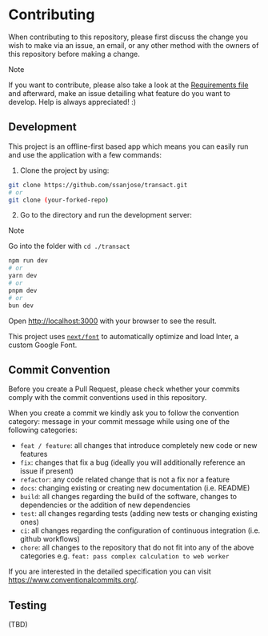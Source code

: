 # Contributing
When contributing to this repository, please first discuss the change you wish to make via an issue, an email, or any other method with the owners of this repository before making a change.
> [!NOTE]
> If you want to contribute, please also take a look at the [Requirements file](./ERD_and_Implementation/Requirements.todo) and afterward, make an issue detailing what feature do you want to develop. Help is always appreciated! :)

## Development
This project is an offline-first based app which means you can easily run and use the application with a few commands:

1. Clone the project by using:
```bash
git clone https://github.com/ssanjose/transact.git
# or
git clone (your-forked-repo)
```

2. Go to the directory and run the development server:

> [!NOTE]
> Go into the folder with `cd ./transact`

```bash
npm run dev
# or
yarn dev
# or
pnpm dev
# or
bun dev
```

Open [http://localhost:3000](http://localhost:3000) with your browser to see the result.

This project uses [`next/font`](https://nextjs.org/docs/basic-features/font-optimization) to automatically optimize and load Inter, a custom Google Font.

## Commit Convention
Before you create a Pull Request, please check whether your commits comply with the commit conventions used in this repository.

When you create a commit we kindly ask you to follow the convention category: message in your commit message while using one of the following categories:
- `feat / feature`: all changes that introduce completely new code or new features
- `fix`: changes that fix a bug (ideally you will additionally reference an issue if present)
- `refactor`: any code related change that is not a fix nor a feature
- `docs`: changing existing or creating new documentation (i.e. README)
- `build`: all changes regarding the build of the software, changes to dependencies or the addition of new dependencies
- `test`: all changes regarding tests (adding new tests or changing existing ones)
- `ci`: all changes regarding the configuration of continuous integration (i.e. github workflows)
- `chore`: all changes to the repository that do not fit into any of the above categories
  e.g. `feat: pass complex calculation to web worker`

If you are interested in the detailed specification you can visit https://www.conventionalcommits.org/.

## Testing
(TBD)
